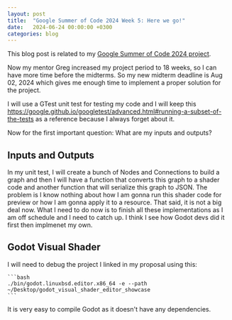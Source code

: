 ```yaml
---
layout: post
title:  "Google Summer of Code 2024 Week 5: Here we go!"
date:   2024-06-24 00:00:00 +0300
categories: blog
---
```


This blog post is related to my [Google Summer of Code 2024 project][my-google-summer-of-code-2024-project].

Now my mentor Greg increased my project period to 18 weeks, so I can have more time before the midterms. So my new midterm deadline is Aug 02, 2024 which gives me enough time to implement a proper solution for the project.

I will use a GTest unit test for testing my code and I will keep this https://google.github.io/googletest/advanced.html#running-a-subset-of-the-tests as a reference because I always forget about it.

Now for the first important question: What are my inputs and outputs?

## Inputs and Outputs

In my unit test, I will create a bunch of Nodes and Connections to build a graph and then I will have a function that converts this graph to a shader code and another function that will serialize this graph to JSON. The problem is I know nothing about how I am gonna run this shader code for preview or how I am gonna apply it to a resource. That said, it is not a big deal now. What I need to do now is to finish all these implementations as I am off schedule and I need to catch up. I think I see how Godot devs did it first then implmenet my own.

## Godot Visual Shader

I will need to debug the project I linked in my proposal using this:
    
    ```bash
    ./bin/godot.linuxbsd.editor.x86_64 -e --path ~/Desktop/godot_visual_shader_editor_showcase
    ```

It is very easy to compile Godot as it doesn't have any dependencies.

[my-google-summer-of-code-2024-project]: https://summerofcode.withgoogle.com/programs/2024/projects/wYTZuQbA
